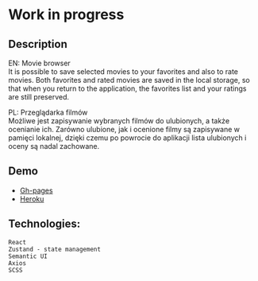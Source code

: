 # Work in progress

## Description

EN:
Movie browser  
It is possible to save selected movies to your favorites and also to rate movies.
Both favorites and rated movies are saved in the local storage, so that when you return to the application, the favorites list and your ratings are still preserved.

PL:
Przeglądarka filmów  
Możliwe jest zapisywanie wybranych filmów do ulubionych, a także ocenianie ich.
Zarówno ulubione, jak i ocenione filmy są zapisywane w pamięci lokalnej, dzięki czemu po powrocie do aplikacji lista ulubionych i oceny są nadal zachowane.

## Demo

- [Gh-pages](https://bysiuxvx.github.io/react-movie-browser/)
- [Heroku](https://react-movie-browser.herokuapp.com/)

## Technologies:

    React
    Zustand - state management
    Semantic UI
    Axios
    SCSS
